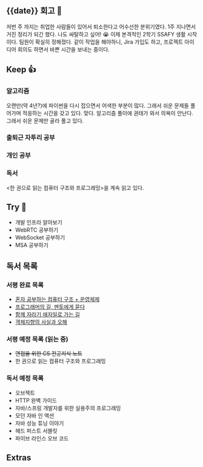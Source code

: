 ## {{date}} 회고 💬
저번 주 까지는 취업한 사람들이 있어서 퇴소한다고 어수선한 분위기였다. 1주 지나면서 거진 정리가 되긴 했다. 나도 싸탈하고 싶어! 😭 이제 본격적인 2학기 SSAFY 생활 시작이다. 팀원이 확실히 정해졌다. 같이 작업을 해야하니, Jira 가입도 하고, 프로젝트 아이디어 회의도 하면서 바쁜 시간을 보내는 중이다.

## Keep 👍
### 알고리즘
오랜만(약 4년?)에 파이썬을 다시 잡으면서 어색한 부분이 많다. 그래서 쉬운 문제들 풀어가며 적응하는 시간을 갖고 있다. 맞다. 알고리즘 풀이에 권태가 와서 의욕이 안난다. 그래서 쉬운 문제만 골라 풀고 있다.

### 출퇴근 자투리 공부

### 개인 공부


### 독서
<한 권으로 읽는 컴퓨터 구조와 프로그래밍>을 계속 읽고 있다.

## Try 🧚
- 개발 인프라 알아보기
- WebRTC 공부하기
- WebSocket 공부하기
- MSA 공부하기

## 독서 목록

### 서평 완료 목록
- [혼자 공부하는 컴퓨터 구조 + 운영체제](https://velog.io/@regular_jk_kim/혼자-공부하는-컴퓨터-구조-운영체제-를-읽고)
- [프로그래머의 길, 멘토에게 묻다](https://velog.io/@regular_jk_kim/프로그래머의-길-멘토에게-묻다-를-읽고-24jpq345)
- [함께 자라기 애자일로 가는 길](https://velog.io/@regular_jk_kim/함께-자라기-를-읽고)
- [객체지향의 사실과 오해](https://velog.io/@regular_jk_kim/객체지향의-사실과-오해-를-읽고)

###  서평 예정 목록 (읽는 중) 
- ~~면접을 위한 CS 전공지식 노트~~
- 한 권으로 읽는 컴퓨터 구조와 프로그래밍

### 독서 예정 목록
- 오브젝트
- HTTP 완벽 가이드
- 자바/스프링 개발자를 위한 실용주의 프로그래밍
- 모던 자바 인 액션
- 자바 성능 튜닝 이야기 
- 헤드 퍼스트 서블릿
- 파이브 라인스 오브 코드

## Extras